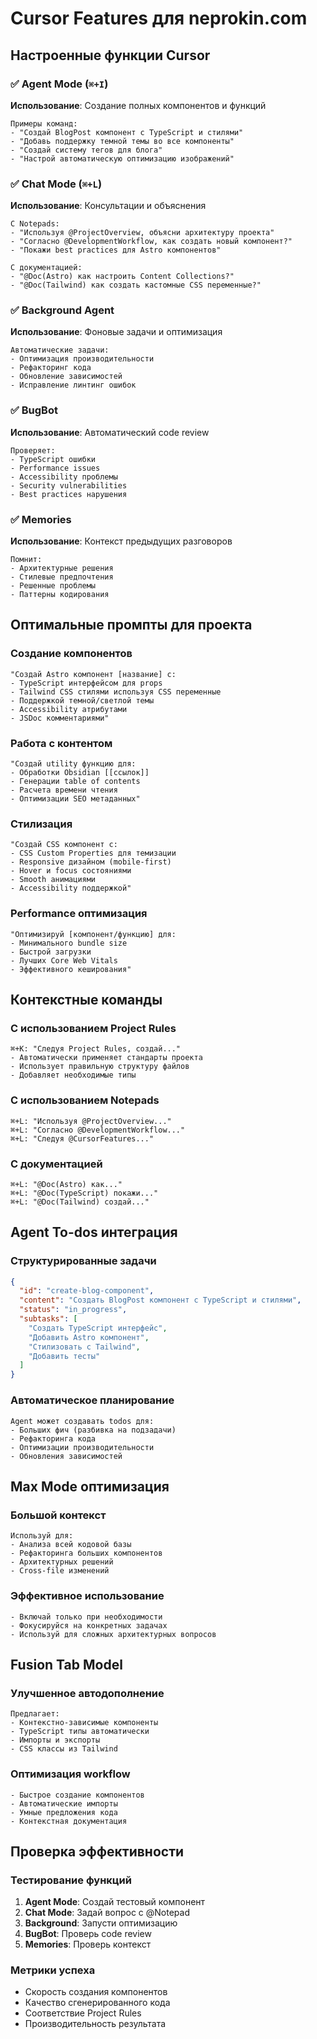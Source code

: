 # Cursor Features для neprokin.com

## Настроенные функции Cursor

### ✅ Agent Mode (`⌘+I`)
**Использование**: Создание полных компонентов и функций
```
Примеры команд:
- "Создай BlogPost компонент с TypeScript и стилями"
- "Добавь поддержку темной темы во все компоненты"
- "Создай систему тегов для блога"
- "Настрой автоматическую оптимизацию изображений"
```

### ✅ Chat Mode (`⌘+L`)
**Использование**: Консультации и объяснения
```
С Notepads:
- "Используя @ProjectOverview, объясни архитектуру проекта"
- "Согласно @DevelopmentWorkflow, как создать новый компонент?"
- "Покажи best practices для Astro компонентов"

С документацией:
- "@Doc(Astro) как настроить Content Collections?"
- "@Doc(Tailwind) как создать кастомные CSS переменные?"
```

### ✅ Background Agent
**Использование**: Фоновые задачи и оптимизация
```
Автоматические задачи:
- Оптимизация производительности
- Рефакторинг кода
- Обновление зависимостей
- Исправление линтинг ошибок
```

### ✅ BugBot
**Использование**: Автоматический code review
```
Проверяет:
- TypeScript ошибки
- Performance issues
- Accessibility проблемы
- Security vulnerabilities
- Best practices нарушения
```

### ✅ Memories
**Использование**: Контекст предыдущих разговоров
```
Помнит:
- Архитектурные решения
- Стилевые предпочтения
- Решенные проблемы
- Паттерны кодирования
```

## Оптимальные промпты для проекта

### Создание компонентов
```
"Создай Astro компонент [название] с:
- TypeScript интерфейсом для props
- Tailwind CSS стилями используя CSS переменные
- Поддержкой темной/светлой темы
- Accessibility атрибутами
- JSDoc комментариями"
```

### Работа с контентом
```
"Создай utility функцию для:
- Обработки Obsidian [[ссылок]]
- Генерации table of contents
- Расчета времени чтения
- Оптимизации SEO метаданных"
```

### Стилизация
```
"Создай CSS компонент с:
- CSS Custom Properties для темизации
- Responsive дизайном (mobile-first)
- Hover и focus состояниями
- Smooth анимациями
- Accessibility поддержкой"
```

### Performance оптимизация
```
"Оптимизируй [компонент/функцию] для:
- Минимального bundle size
- Быстрой загрузки
- Лучших Core Web Vitals
- Эффективного кеширования"
```

## Контекстные команды

### С использованием Project Rules
```
⌘+K: "Следуя Project Rules, создай..."
- Автоматически применяет стандарты проекта
- Использует правильную структуру файлов
- Добавляет необходимые типы
```

### С использованием Notepads
```
⌘+L: "Используя @ProjectOverview..."
⌘+L: "Согласно @DevelopmentWorkflow..."
⌘+L: "Следуя @CursorFeatures..."
```

### С документацией
```
⌘+L: "@Doc(Astro) как..."
⌘+L: "@Doc(TypeScript) покажи..."
⌘+L: "@Doc(Tailwind) создай..."
```

## Agent To-dos интеграция

### Структурированные задачи
```json
{
  "id": "create-blog-component",
  "content": "Создать BlogPost компонент с TypeScript и стилями",
  "status": "in_progress",
  "subtasks": [
    "Создать TypeScript интерфейс",
    "Добавить Astro компонент",
    "Стилизовать с Tailwind",
    "Добавить тесты"
  ]
}
```

### Автоматическое планирование
```
Agent может создавать todos для:
- Больших фич (разбивка на подзадачи)
- Рефакторинга кода
- Оптимизации производительности
- Обновления зависимостей
```

## Max Mode оптимизация

### Большой контекст
```
Используй для:
- Анализа всей кодовой базы
- Рефакторинга больших компонентов
- Архитектурных решений
- Cross-file изменений
```

### Эффективное использование
```
- Включай только при необходимости
- Фокусируйся на конкретных задачах
- Используй для сложных архитектурных вопросов
```

## Fusion Tab Model

### Улучшенное автодополнение
```
Предлагает:
- Контекстно-зависимые компоненты
- TypeScript типы автоматически
- Импорты и экспорты
- CSS классы из Tailwind
```

### Оптимизация workflow
```
- Быстрое создание компонентов
- Автоматические импорты
- Умные предложения кода
- Контекстная документация
```

## Проверка эффективности

### Тестирование функций
1. **Agent Mode**: Создай тестовый компонент
2. **Chat Mode**: Задай вопрос с @Notepad
3. **Background**: Запусти оптимизацию
4. **BugBot**: Проверь code review
5. **Memories**: Проверь контекст

### Метрики успеха
- Скорость создания компонентов
- Качество сгенерированного кода
- Соответствие Project Rules
- Производительность результата
